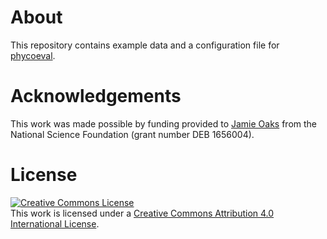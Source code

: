 # About

This repository contains example data and a configuration file for
[phycoeval](http://phyletica.org/ecoevolity).


# Acknowledgements

This work was made possible by funding provided to
[Jamie Oaks](http://phyletica.org)
from the National Science Foundation (grant number DEB 1656004).


# License

<a rel="license" href="http://creativecommons.org/licenses/by/4.0/deed.en_US"><img alt="Creative Commons License" style="border-width:0" src="http://i.creativecommons.org/l/by/4.0/88x31.png" /></a><br />This work is licensed under a <a rel="license" href="http://creativecommons.org/licenses/by/4.0/deed.en_US">Creative Commons Attribution 4.0 International License</a>.
